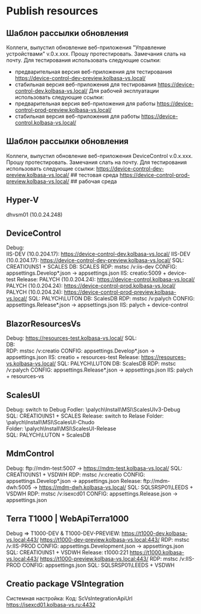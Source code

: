 # Publish resources

## Шаблон рассылки обновления
Коллеги, выпустил обновление веб-приложения "Управление устройствами" v.0.x.xxx.
Прошу протестировать. Замечания слать на почту.
Для тестирования использовать следующие ссылки:
- предварительная версия веб-приложения для тестирования	https://device-control-dev-preview.kolbasa-vs.local/
- стабильная версия веб-приложения для тестирования			https://device-control-dev.kolbasa-vs.local/
Для рабочей эксплуатации использовать следующие ссылки:
- предварительная версия веб-приложения для работы			https://device-control-prod-preview.kolbasa-vs.local/
- стабильная версия веб-приложения для работы				https://device-control.kolbasa-vs.local/

## Шаблон рассылки обновления
Коллеги, выпустил обновление веб-приложения DeviceControl v.0.x.xxx.
Прошу протестировать. Замечания слать на почту.
Для тестирования использовать следующие ссылки:
https://device-control-dev-preview.kolbasa-vs.local/   ## тестовая среда
https://device-control-prod-preview.kolbasa-vs.local/  ## рабочая среда

## Hyper-V
dhvsm01 (10.0.24.248)

## DeviceControl
  Debug:     
             IIS-DEV (10.0.204.17): https://device-control-dev.kolbasa-vs.local/
             IIS-DEV (10.0.204.17): https://device-control-dev-preview.kolbasa-vs.local/
    SQL:     CREATIO\INS1 + SCALES
    DB:      SCALES
    RDP:     mstsc /v:iis-dev
    CONFIG:  appsettings.Develop*.json -> appsettings.json
    IIS:     creatio:5009 + device-test
  Release:   PALYCH (10.0.204.24):  https://device-control.kolbasa-vs.local/
             PALYCH (10.0.204.24):  https://device-control-prod.kolbasa-vs.local/
             PALYCH (10.0.204.24):  https://device-control-prod-preview.kolbasa-vs.local/
    SQL:     PALYCH\LUTON
    DB:      ScalesDB
    RDP:     mstsc /v:palych
    CONFIG:  appsettings.Release*.json -> appsettings.json
    IIS:     palych + device-control

## BlazorResourcesVs
  Debug:     https://resources-test.kolbasa-vs.local/
    SQL:     
    DB:      
    RDP:     mstsc /v:creatio
    CONFIG:  appsettings.Develop*.json -> appsettings.json
    IIS:     creatio + resources-test
  Release:   https://resources-vs.kolbasa-vs.local/
    SQL:     PALYCH\LUTON
    DB:      ScalesDB
    RDP:     mstsc /v:palych
    CONFIG:  appsettings.Release*.json -> appsettings.json
    IIS:     palych + resources-vs

## ScalesUI
  Debug:     switch to Debug
    Fodler:  \\palych\Install\MSI\ScalesUIv3-Debug\
    SQL:     CREATIO\INS1 + SCALES
  Release:   switch to Relase
    Folder:  \\palych\Install\MSI\ScalesUI-Chudo\
    Folder:  \\palych\Install\MSI\ScalesUI-Release\
    SQL:     PALYCH\LUTON + ScalesDB

## MdmControl
  Debug:     ftp://mdm-test:5007 -> https://mdm-test.kolbasa-vs.local/
    SQL:     CREATIO\INS1 + VSDWH
    RDP:     mstsc /v:creatio
    CONFIG:  appsettings.Develop*.json -> appsettings.json
  Release:   ftp://mdm-dwh:5005  -> https://mdm-dwh.kolbasa-vs.local/
    SQL:     SQLSRSP01\LEEDS + VSDWH
    RDP:     mstsc /v:isexcd01
    CONFIG:  appsettings.Release.json -> appsettings.json

## Terra T1000 | WebApiTerra1000
  Debug => T1000-DEV & T1000-DEV-PREVIEW:
    https://t1000-dev.kolbasa-vs.local:443/
    https://t1000-dev-preview.kolbasa-vs.local:443/
    RDP:     mstsc /v:IIS-PROD
    CONFIG:  appsettings.Development.json -> appsettings.json
    SQL:     CREATIO\INS1 + VSDWH
  Release:   t1000:221
    https://t1000.kolbasa-vs.local:443/
    https://t1000-preview.kolbasa-vs.local:443/
    RDP:     mstsc /v:IIS-PROD
    CONFIG:  appsettings.json
    SQL:     SQLSRSP01\LEEDS + VSDWH

## Creatio package VSIntegration
Системная настройка: Код: ScVsIntegrationApiUrl
    https://isexcd01.kolbasa-vs.ru:4432
